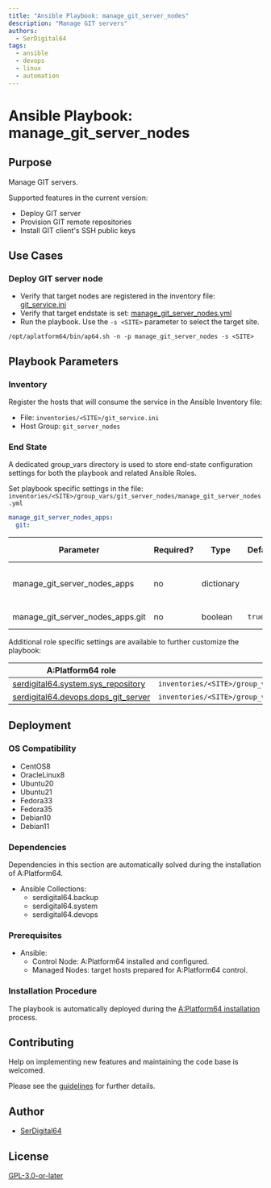 ```yaml
---
title: "Ansible Playbook: manage_git_server_nodes"
description: "Manage GIT servers"
authors:
  - SerDigital64
tags:
  - ansible
  - devops
  - linux
  - automation
---
```


# Ansible Playbook: manage_git_server_nodes

## Purpose

Manage GIT servers.

Supported features in the current version:

- Deploy GIT server
- Provision GIT remote repositories
- Install GIT client's SSH public keys

## Use Cases

### Deploy GIT server node

- Verify that target nodes are registered in the inventory file: [git_service.ini](#inventory)
- Verify that target endstate is set: [manage_git_server_nodes.yml](#end-state)
- Run the playbook. Use the `-s <SITE>` parameter to select the target site.

```shell
/opt/aplatform64/bin/ap64.sh -n -p manage_git_server_nodes -s <SITE>
```

## Playbook Parameters

### Inventory

Register the hosts that will consume the service in the Ansible Inventory file:

- File: `inventories/<SITE>/git_service.ini`
- Host Group: `git_server_nodes`

### End State

A dedicated group_vars directory is used to store end-state configuration settings for both the playbook and related Ansible Roles.

Set playbook specific settings in the file: `inventories/<SITE>/group_vars/git_server_nodes/manage_git_server_nodes.yml`

```yaml
manage_git_server_nodes_apps:
  git:
```

| Parameter                        | Required? | Type       | Default | Purpose / Value                           |
| -------------------------------- | --------- | ---------- | ------- | ----------------------------------------- |
| manage_git_server_nodes_apps     | no        | dictionary |         | Define what applications will be deployed |
| manage_git_server_nodes_apps.git | no        | boolean    | `true`  | Deploy the application?                   |

Additional role specific settings are available to further customize the playbook:

| A:Platform64 role                                                                  | group_vars file                                                      |
| ---------------------------------------------------------------------------------- | -------------------------------------------------------------------- |
| [serdigital64.system.sys_repository](../roles/sys_repository.md#role-parameters)   | `inventories/<SITE>/group_vars/git_server_nodes/sys_repository.yml`  |
| [serdigital64.devops.dops_git_server](../roles/dops_git_server.md#role-parameters) | `inventories/<SITE>/group_vars/git_server_nodes/dops_git_server.yml` |

## Deployment

### OS Compatibility

- CentOS8
- OracleLinux8
- Ubuntu20
- Ubuntu21
- Fedora33
- Fedora35
- Debian10
- Debian11

### Dependencies

Dependencies in this section are automatically solved during the installation of A:Platform64.

- Ansible Collections:
  - serdigital64.backup
  - serdigital64.system
  - serdigital64.devops

### Prerequisites

- Ansible:
  - Control Node: A:Platform64 installed and configured.
  - Managed Nodes: target hosts prepared for A:Platform64 control.

### Installation Procedure

The playbook is automatically deployed during the [A:Platform64 installation](/#installation) process.

## Contributing

Help on implementing new features and maintaining the code base is welcomed.

Please see the [guidelines](https://aplatform64.readthedocs.io/en/latest/contributing/CONTRIBUTING) for further details.

## Author

- [SerDigital64](https://serdigital64.github.io/)

## License

[GPL-3.0-or-later](https://www.gnu.org/licenses/gpl-3.0.txt)
